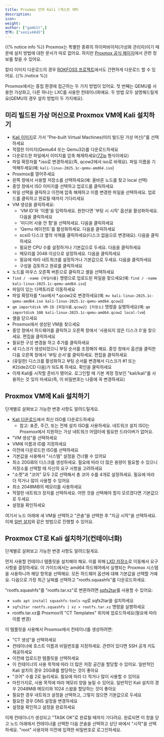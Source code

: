 ```yaml
---
title: Proxmox 안의 Kali (게스트 VM)
description:
icon:
weight:
author: ["gamb1t",]
번역: ["xenix4845"]
---
```


{{% notice info %}}
Proxmox는 특별한 종류의 하이퍼바이저(가상화 관리자)이기 때문에 설치 방법에 대한 문서가 따로 없어요. 하지만 [Proxmox 공식 페이지](https://www.proxmox.com/en/proxmox-ve/get-started)에서 관련 정보를 찾을 수 있어요.

칼리 이미지 다운로드의 경우 [ROKFOSS 프로젝트](https://http.krfoss.org/)에서도 간편하게 다운로드 할 수 있어요. 
{{% /notice %}}

Proxmox에서는 중첩 환경에 접근하는 두 가지 방법이 있어요. 첫 번째는 QEMU를 사용한 가상화고, 다른 하나는 LXC를 사용한 컨테이너화예요. 두 방법 모두 설명해드릴게요(QEMU의 경우 설치 방법이 두 가지예요).

## 미리 빌드된 가상 머신으로 Proxmox VM에 Kali 설치하기

- [Kali 이미지](/get-kali/#kali-installer-images)로 가서 "Pre-built Virtual Machines(미리 빌드된 가상 머신)"를 선택하세요
- 적절한 이미지(Qemu64 또는 Qemu32)를 다운로드하세요
- 다운로드한 파일에서 이미지를 압축 해제하세요([7Zip](https://www.7-zip.org/) 형식이에요)
- 파일 확장자를 *.iso로 변경하세요(즉, qcow2에서 iso로 바꿔요). 파일 이름을 기억해두세요(예: ```kali-linux-2025.1c-qemu-amd64.iso```)
- Proxmox를 열어주세요
- 왼쪽 창에서 사용할 저장소를 선택하세요(예: 올바른 노드를 찾고 local 선택)
- 중앙 창에서 ISO 이미지를 선택하고 업로드를 클릭하세요
- 파일 선택을 클릭하고 이전에 압축 해제하고 이름 변경한 파일을 선택하세요. 업로드를 클릭하고 완료될 때까지 기다리세요
- VM 생성을 클릭하세요:
  - 'VM ID'와 '이름'을 입력하세요. 원한다면 '부팅 시 시작' 옵션을 활성화하세요. 다음을 클릭하세요
  - '미디어 사용 안 함'을 선택하세요. 다음을 클릭하세요
  - 'Qemu 에이전트'를 활성화하세요. 다음을 클릭하세요
  - scsi0 디스크 옆의 삭제를 클릭하세요(디스크 없음으로 변경돼요). 다음을 클릭하세요
  - 필요한 CPU 수를 설정하거나 기본값으로 두세요. 다음을 클릭하세요
  - 메모리를 2048 이상으로 설정하세요. 다음을 클릭하세요
  - 필요에 따라 네트워크를 설정하거나 기본값으로 두세요. 다음을 클릭하세요
  - 구성을 검토하고 완료를 클릭하세요
- 노드를 마우스 오른쪽 버튼으로 클릭하고 셸을 선택하세요
- ```find / -name {파일이름}``` 명령으로 업로드된 파일을 찾으세요(예: ```find / -name kali-linux-2025.1c-qemu-amd64.iso```)
- 파일이 있는 디렉토리로 이동하세요
- 파일 확장자를 *.iso에서 *.qcow2로 변경하세요(예: ```mv kali-linux-2025.1c-qemu-amd64.iso kali-linux-2025.1c-qemu-amd64.qcow2```)
- ```qm importdisk VM-ID {파일이름.qcow2} {저장소}``` 명령을 실행하세요(예: ```qm importdisk 108 kali-linux-2025.1c-qemu-amd64.qcow2 local-lvm```)
- 셸을 닫으세요
- Proxmox에서 생성된 VM을 찾으세요
- 중앙 창에서 하드웨어를 클릭하고 오른쪽 창에서 '사용되지 않은 디스크 0'을 찾으세요. 편집을 클릭하세요
- 필요한 구성 변경을 하고 추가를 클릭하세요
- 새 디스크가 생성되었으니 부팅 순서를 조정해야 해요. 중앙 창에서 옵션을 클릭한 다음 오른쪽 창에서 '부팅 순서'를 클릭하세요. 편집을 클릭하세요
- (유일한) 디스크를 활성화하고 부팅 순서를 변경해서 디스크가 #1 또는 #2(ide2/CD 다음)가 되도록 하세요. 확인을 클릭하세요
- 이제 Kali를 시작할 준비가 됐어요. 로그인할 때 기본 계정 정보인 "kali/kali"를 사용하는 것 잊지 마세요(즉, 이 비밀번호는 나중에 꼭 변경하세요)

## Proxmox VM에 Kali 설치하기

단계별로 살펴보고 가능한 변경 사항도 알려드릴게요.

- [Kali 다운로드](/get-kali/#kali-installer-images)에서 최신 ISO를 다운로드하세요
  - 참고: 표준, 주간, 또는 전체 설치 ISO를 사용하세요. 네트워크 설치 ISO는 Proxmox에서 지원하는 가상 네트워크 어댑터에 필요한 드라이버가 없어요.
- "VM 생성"을 선택하세요
- VM에 이름과 ID를 지정하세요
- 이전에 다운로드한 ISO를 선택하세요
- 기본값을 사용해서 "시스템" 설정을 건너뛸 수 있어요
- 최소 20GiB의 디스크를 생성하세요. 필요에 따라 더 많은 용량이 필요할 수 있으니 저장소를 선택할 때 자신의 요구 사항을 고려하세요
- "소켓"과 "코어" 모두 2로 선택해서 총 코어 수를 4개로 설정하세요. 필요에 따라 더 적거나 많이 사용할 수 있어요
- 최소 2048MiB의 메모리를 사용하세요
- 적절한 네트워크 장치를 선택하세요. 어떤 것을 선택해야 할지 모르겠다면 기본값으로 두세요
- 설정을 확인하세요

여기서 노드 아래에 새 VM을 선택하고 "콘솔"을 선택한 후 "지금 시작"을 선택하세요. 이제 [일반 설치](/docs/installation/hard-disk-install/)와 같은 방법으로 진행할 수 있어요.

## Proxmox CT로 Kali 설치하기(컨테이너화)

단계별로 살펴보고 가능한 변경 사항도 알려드릴게요.

먼저 사용할 컨테이너 템플릿을 설치해야 해요. 이를 위해 [LXD 저장소](https://images.lxd.canonical.com/images/kali/current/)로 이동해서 요구 사항을 결정하세요. 이 가이드에서는 amd64 하드웨어에서 실행되는 Proxmox 시스템을 사용하니까 해당 항목을 선택해요. 모든 하드웨어 옵션에 대해 기본값을 선택할 거예요. 다음으로 가장 최근 날짜를 선택하고 "rootfs.squashfs"를 다운로드하세요.

"rootfs.squashfs"를 "rootfs.tar.xz"로 변환하려면 [sqfs2tar](https://manpages.ubuntu.com/manpages/focal/man1/sqfs2tar.1.html)를 사용할 수 있어요:
- `sudo apt install squashfs-tools-ng`로 sqfs2tar을 설치하세요
- `sqfs2tar rootfs.squashfs | xz > rootfs.tar.xz` 명령을 실행하세요
- rootfs.tar.xz를 Proxmox의 "CT Templates" 위치에 업로드하세요(필요에 따라 이름 변경)

이 템플릿을 사용해서 Proxmox에서 컨테이너를 생성하려면:

- "CT 생성"을 선택하세요
- 컨테이너에 호스트 이름과 비밀번호를 지정하세요. 관련이 있다면 SSH 공개 키도 제공하세요
- 이전에 업로드한 템플릿을 선택하세요
- 이 컨테이너의 사용 목적에 따라 더 많은 저장 공간을 할당할 수 있어요. 일반적인 Kali 설치의 경우 20GiB를 할당하는 것이 좋아요
- "코어" 수를 2로 늘리세요. 필요에 따라 더 적거나 많이 사용할 수 있어요
- 마찬가지로, 사용 목적에 따라 메모리 양을 늘릴 수 있어요. 일반적인 Kali 설치의 경우 2048MiB 메모리와 1024 스왑을 할당하는 것이 좋아요
- 필요한 경우 네트워크 설정을 선택하고, 그렇지 않으면 기본값으로 두세요
- 필요한 경우 DNS 설정을 변경하세요
- 설정을 확인하고 설정을 완료하세요

이제 컨테이너가 생성되고 "TASK OK"로 완료될 때까지 기다려요. 완료되면 이 창을 닫고 노드 아래에서 컨테이너를 선택한 다음 콘솔을 선택하고 상단 바에서 "시작"을 선택하세요. "root" 사용자와 이전에 입력한 비밀번호로 로그인하세요.
